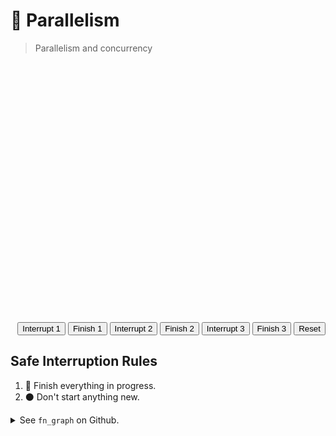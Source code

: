 # 🔀 Parallelism

> Parallelism and concurrency

<object
    id="diagram_in_progress_1"
    type="image/svg+xml"
    data="parallelism/diagram_in_progress_1.svg"
    style="margin-left: 48px; transform-origin: top left; scale: 1.2; margin-bottom: -162px; display: block;"></object>

<object
    id="diagram_in_progress_2"
    type="image/svg+xml"
    data="parallelism/diagram_in_progress_2.svg"
    style="margin-left: 48px; transform-origin: top left; scale: 1.2; margin-bottom: -162px; display: none;"></object>

<object
    id="diagram_in_progress_3"
    type="image/svg+xml"
    data="parallelism/diagram_in_progress_3.svg"
    style="margin-left: 48px; transform-origin: top left; scale: 1.2; margin-bottom: -162px; display: none;"></object>

<object
    id="diagram_done_1"
    type="image/svg+xml"
    data="parallelism/diagram_done_1.svg"
    style="margin-left: 48px; transform-origin: top left; scale: 1.2; margin-bottom: -162px; display: none;"></object>

<object
    id="diagram_done_2"
    type="image/svg+xml"
    data="parallelism/diagram_done_2.svg"
    style="margin-left: 48px; transform-origin: top left; scale: 1.2; margin-bottom: -162px; display: none;"></object>

<object
    id="diagram_done_3"
    type="image/svg+xml"
    data="parallelism/diagram_done_3.svg"
    style="margin-left: 48px; transform-origin: top left; scale: 1.2; margin-bottom: -162px; display: none;"></object>

<script type="text/javascript">
const RESET = 0;
const INTERRUPT_1 = 1;
const INTERRUPT_2 = 2;
const INTERRUPT_3 = 3;
const STOP_1 = 4;
const STOP_2 = 5;
const STOP_3 = 6;
function visibility_update(variant) {
    let diagram_in_progress_1 = 'none';
    let diagram_in_progress_2 = 'none';
    let diagram_in_progress_3 = 'none';
    let diagram_done_1 = 'none';
    let diagram_done_2 = 'none';
    let diagram_done_3 = 'none';
    let interruption_point_1 = '0';
    let interruption_point_2 = '0';
    let interruption_point_3 = '0';
    let stopping_point_1 = '0';
    let stopping_point_2 = '0';
    let stopping_point_3 = '0';
    switch (variant) {
        case RESET:
            diagram_in_progress_1 = 'block';
            break;
        case INTERRUPT_1:
            diagram_in_progress_1 = 'block';
            interruption_point_1 = '1.0';
            break;
        case INTERRUPT_2:
            diagram_in_progress_2 = 'block';
            interruption_point_2 = '1.0';
            break;
        case INTERRUPT_3:
            diagram_in_progress_3 = 'block';
            interruption_point_3 = '1.0';
            break;
        case STOP_1:
            diagram_done_1 = 'block';
            interruption_point_1 = '1.0';
            stopping_point_1 = '1.0';
            break;
        case STOP_2:
            diagram_done_2 = 'block';
            interruption_point_2 = '1.0';
            stopping_point_2 = '1.0';
            break;
        case STOP_3:
            diagram_done_3 = 'block';
            interruption_point_3 = '1.0';
            stopping_point_3 = '1.0';
            break;
    }
    document
        .getElementById('diagram_in_progress_1')
        .style
        .setProperty('display', diagram_in_progress_1);
    document
        .getElementById('diagram_in_progress_2')
        .style
        .setProperty('display', diagram_in_progress_2);
    document
        .getElementById('diagram_in_progress_3')
        .style
        .setProperty('display', diagram_in_progress_3);
    document
        .getElementById('diagram_done_1')
        .style
        .setProperty('display', diagram_done_1);
    document
        .getElementById('diagram_done_2')
        .style
        .setProperty('display', diagram_done_2);
    document
        .getElementById('diagram_done_3')
        .style
        .setProperty('display', diagram_done_3);
    document
        .getElementById('interruption_point_1')
        .style
        .setProperty('opacity', interruption_point_1);
    document
        .getElementById('interruption_point_2')
        .style
        .setProperty('opacity', interruption_point_2);
    document
        .getElementById('interruption_point_3')
        .style
        .setProperty('opacity', interruption_point_3);
    document
        .getElementById('stopping_point_1')
        .style
        .setProperty('opacity', stopping_point_1);
    document
        .getElementById('stopping_point_2')
        .style
        .setProperty('opacity', stopping_point_2);
    document
        .getElementById('stopping_point_3')
        .style
        .setProperty('opacity', stopping_point_3);
}
</script>

<div style="
    width: 100%;
" inert>
    <!-- Interruption points -->
    <div id="interruption_point_1" style="
        position: relative;
        left: 77px;
        top: -50px;
        display: inline-flex;
        flex-direction: column;
        justify-content: center;
        opacity: 0;
    ">
        <div style="
            display: inline-block;
            height: 210px;
            border-left-color: #f59e0b;
            border-left-style: dashed;
            border-left-width: 3px;
        "></div>
        <div style="
            display: inline-block;
            font-weight: bold;
            font-size: 20px;
            margin-left: -50%;
        ">🛑 Interrupt</div>
    </div>
    <div id="interruption_point_2" style="
        position: relative;
        left: 163px;
        top: -50px;
        display: inline-flex;
        flex-direction: column;
        justify-content: center;
        opacity: 0;
    ">
        <div style="
            display: inline-block;
            height: 210px;
            border-left-color: #f59e0b;
            border-left-style: dashed;
            border-left-width: 3px;
        "></div>
        <div style="
            display: inline-block;
            font-weight: bold;
            font-size: 20px;
            margin-left: -50%;
        ">🛑 Interrupt</div>
    </div>
    <div id="interruption_point_3" style="
        position: relative;
        left: 208px;
        top: -50px;
        display: inline-flex;
        flex-direction: column;
        justify-content: center;
        opacity: 0;
    ">
        <div style="
            display: inline-block;
            height: 210px;
            border-left-color: #f59e0b;
            border-left-style: dashed;
            border-left-width: 3px;
        "></div>
        <div style="
            display: inline-block;
            font-weight: bold;
            font-size: 20px;
            margin-left: -50%;
        ">🛑 Interrupt</div>
    </div>
    <!-- Stopping points -->
    <div id="stopping_point_1" style="
        position: relative;
        left: -174px;
        display: inline-flex;
        flex-direction: column;
        justify-content: flex-start;
        align-items: flex-start;
        opacity: 0;
    ">
        <div style="
            display: inline-block;
            height: 265px;
            border-left-color: #f59e0b;
            border-left-style: dashed;
            border-left-width: 3px;
        "></div>
        <div style="
            display: inline-block;
            font-weight: bold;
            font-size: 20px;
            margin-left: -50%;
        ">🚏 Stop</div>
    </div>
    <div id="stopping_point_2" style="
        position: relative;
        left: -105px;
        display: inline-flex;
        flex-direction: column;
        justify-content: flex-start;
        align-items: flex-start;
        opacity: 0;
    ">
        <div style="
            display: inline-block;
            height: 265px;
            border-left-color: #f59e0b;
            border-left-style: dashed;
            border-left-width: 3px;
        "></div>
        <div style="
            display: inline-block;
            font-weight: bold;
            font-size: 20px;
            margin-left: -50%;
        ">🚏 Stop</div>
    </div>
    <div id="stopping_point_3" style="
        position: relative;
        left: 7px;
        display: inline-flex;
        flex-direction: column;
        justify-content: flex-start;
        align-items: flex-start;
        opacity: 0;
    ">
        <div style="
            display: inline-block;
            height: 265px;
            border-left-color: #f59e0b;
            border-left-style: dashed;
            border-left-width: 3px;
        "></div>
        <div style="
            display: inline-block;
            font-weight: bold;
            font-size: 20px;
            margin-left: -50%;
        ">🚏 Stop</div>
    </div>
</div>

<div style="text-align: right;">
    <input
        type="button"
        value="Interrupt 1"
        onclick="visibility_update(INTERRUPT_1);"
    ></input>
    <input
        type="button"
        value="Finish 1"
        onclick="visibility_update(STOP_1);"
    ></input>
    <input
        type="button"
        value="Interrupt 2"
        onclick="visibility_update(INTERRUPT_2);"
    ></input>
    <input
        type="button"
        value="Finish 2"
        onclick="visibility_update(STOP_2);"
    ></input>
    <input
        type="button"
        value="Interrupt 3"
        onclick="visibility_update(INTERRUPT_3);"
    ></input>
    <input
        type="button"
        value="Finish 3"
        onclick="visibility_update(STOP_3);"
    ></input>
    <input
        type="button"
        value="Reset"
        onclick="visibility_update(RESET);"
    ></input>
</div>

## Safe Interruption Rules

1. 🔵 Finish everything in progress.
2. ⚫ Don't start anything new.

<details>
<summary>See <code>fn_graph</code> on Github.</summary>

* [Queuer](https://github.com/azriel91/fn_graph/blob/1ef048a6f3827d64fd4eca5dd90a871798bf25ea/src/fn_graph.rs#L1529-L1536):
    - Sends IDs of steps that can be executed.
    - Receives IDs of steps that are complete.
    - Checks for interruption.
* [Scheduler](https://github.com/azriel91/fn_graph/blob/1ef048a6f3827d64fd4eca5dd90a871798bf25ea/src/fn_graph.rs#L1550-L1575)
    - Receives IDs of steps that can be executed.
    - Sends IDs of steps that are complete.

</details>

